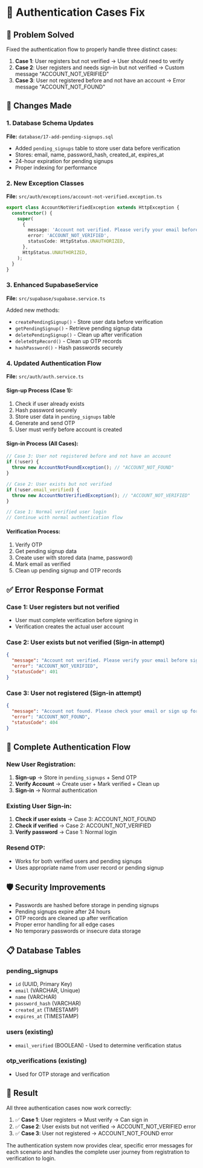 # 🔐 Authentication Cases Fix

## 🎯 **Problem Solved**

Fixed the authentication flow to properly handle three distinct cases:

1. **Case 1**: User registers but not verified → User should need to verify
2. **Case 2**: User registers and needs sign-in but not verified → Custom message "ACCOUNT_NOT_VERIFIED"  
3. **Case 3**: User not registered before and not have an account → Error message "ACCOUNT_NOT_FOUND"

## 🔧 **Changes Made**

### **1. Database Schema Updates**

**File:** `database/17-add-pending-signups.sql`

- Added `pending_signups` table to store user data before verification
- Stores: email, name, password_hash, created_at, expires_at
- 24-hour expiration for pending signups
- Proper indexing for performance

### **2. New Exception Classes**

**File:** `src/auth/exceptions/account-not-verified.exception.ts`

```typescript
export class AccountNotVerifiedException extends HttpException {
  constructor() {
    super(
      {
        message: 'Account not verified. Please verify your email before signing in.',
        error: 'ACCOUNT_NOT_VERIFIED',
        statusCode: HttpStatus.UNAUTHORIZED,
      },
      HttpStatus.UNAUTHORIZED,
    );
  }
}
```

### **3. Enhanced SupabaseService**

**File:** `src/supabase/supabase.service.ts`

Added new methods:
- `createPendingSignup()` - Store user data before verification
- `getPendingSignup()` - Retrieve pending signup data
- `deletePendingSignup()` - Clean up after verification
- `deleteOtpRecord()` - Clean up OTP records
- `hashPassword()` - Hash passwords securely

### **4. Updated Authentication Flow**

**File:** `src/auth/auth.service.ts`

#### **Sign-up Process (Case 1):**
1. Check if user already exists
2. Hash password securely
3. Store user data in `pending_signups` table
4. Generate and send OTP
5. User must verify before account is created

#### **Sign-in Process (All Cases):**
```typescript
// Case 3: User not registered before and not have an account
if (!user) {
  throw new AccountNotFoundException(); // "ACCOUNT_NOT_FOUND"
}

// Case 2: User exists but not verified
if (!user.email_verified) {
  throw new AccountNotVerifiedException(); // "ACCOUNT_NOT_VERIFIED"
}

// Case 1: Normal verified user login
// Continue with normal authentication flow
```

#### **Verification Process:**
1. Verify OTP
2. Get pending signup data
3. Create user with stored data (name, password)
4. Mark email as verified
5. Clean up pending signup and OTP records

## ✅ **Error Response Format**

### **Case 1: User registers but not verified**
- User must complete verification before signing in
- Verification creates the actual user account

### **Case 2: User exists but not verified (Sign-in attempt)**
```json
{
  "message": "Account not verified. Please verify your email before signing in.",
  "error": "ACCOUNT_NOT_VERIFIED",
  "statusCode": 401
}
```

### **Case 3: User not registered (Sign-in attempt)**
```json
{
  "message": "Account not found. Please check your email or sign up for a new account.",
  "error": "ACCOUNT_NOT_FOUND",
  "statusCode": 404
}
```

## 🔄 **Complete Authentication Flow**

### **New User Registration:**
1. **Sign-up** → Store in `pending_signups` + Send OTP
2. **Verify Account** → Create user + Mark verified + Clean up
3. **Sign-in** → Normal authentication

### **Existing User Sign-in:**
1. **Check if user exists** → Case 3: ACCOUNT_NOT_FOUND
2. **Check if verified** → Case 2: ACCOUNT_NOT_VERIFIED  
3. **Verify password** → Case 1: Normal login

### **Resend OTP:**
- Works for both verified users and pending signups
- Uses appropriate name from user record or pending signup

## 🛡️ **Security Improvements**

- Passwords are hashed before storage in pending signups
- Pending signups expire after 24 hours
- OTP records are cleaned up after verification
- Proper error handling for all edge cases
- No temporary passwords or insecure data storage

## 📋 **Database Tables**

### **pending_signups**
- `id` (UUID, Primary Key)
- `email` (VARCHAR, Unique)
- `name` (VARCHAR)
- `password_hash` (VARCHAR)
- `created_at` (TIMESTAMP)
- `expires_at` (TIMESTAMP)

### **users** (existing)
- `email_verified` (BOOLEAN) - Used to determine verification status

### **otp_verifications** (existing)
- Used for OTP storage and verification

## 🎉 **Result**

All three authentication cases now work correctly:

1. ✅ **Case 1**: User registers → Must verify → Can sign in
2. ✅ **Case 2**: User exists but not verified → ACCOUNT_NOT_VERIFIED error
3. ✅ **Case 3**: User not registered → ACCOUNT_NOT_FOUND error

The authentication system now provides clear, specific error messages for each scenario and handles the complete user journey from registration to verification to login.

